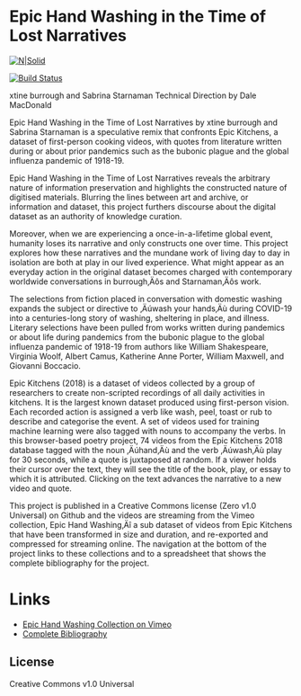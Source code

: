 # Epic Hand Washing in the Time of Lost Narratives

[![N|Solid](https://cldup.com/dTxpPi9lDf.thumb.png)](https://nodesource.com/products/nsolid)

[![Build Status](https://travis-ci.org/joemccann/dillinger.svg?branch=master)](https://travis-ci.org/joemccann/dillinger)

xtine burrough and Sabrina Starnaman
Technical Direction by Dale MacDonald

Epic Hand Washing in the Time of Lost Narratives  by xtine burrough and Sabrina Starnaman is a speculative remix that confronts Epic Kitchens, a dataset of first-person cooking videos, with quotes from literature written during or about prior pandemics  such as the bubonic plague and the global influenza pandemic of 1918-19. 

Epic Hand Washing in the Time of Lost Narratives reveals the arbitrary nature of information preservation and highlights the constructed nature of digitised materials. Blurring the lines between art and archive, or information and dataset, this project furthers discourse about the digital dataset as an authority of knowledge curation.

Moreover, when we are experiencing a once-in-a-lifetime global event, humanity loses its narrative and only constructs one over time. This project explores how these narratives and the mundane work of living day to day in isolation are both at play in our lived experience. What might appear as an everyday action in the original dataset becomes charged with contemporary worldwide conversations in burrough‚Äôs and Starnaman‚Äôs work.  

The selections from fiction placed in conversation with domestic washing expands the subject or directive to ‚Äúwash your hands‚Äù during COVID-19 into a centuries-long story of washing, sheltering in place, and illness. Literary selections have been pulled from works written during pandemics or about life during pandemics from the bubonic plague to the global influenza pandemic of 1918-19 from authors like William Shakespeare, Virginia Woolf, Albert Camus, Katherine Anne Porter, William Maxwell, and Giovanni Boccacio. 

Epic Kitchens (2018) is a dataset of videos collected by a group of researchers to create non-scripted recordings of all daily activities in kitchens. It is the largest known dataset produced using first-person vision. Each recorded action is assigned a verb like wash, peel, toast or rub to describe and categorise the event. A set of videos used for training machine learning were also tagged with nouns to accompany the verbs. In this browser-based poetry project, 74 videos from the Epic Kitchens 2018 database tagged with the noun ‚Äúhand‚Äù and the verb ‚Äúwash‚Äù play for 30 seconds, while a quote is juxtaposed at random. If a viewer holds their cursor over the text, they will see the title of the book, play, or essay to which it is attributed. Clicking on the text advances the narrative to a new video and quote.

This project is published in a Creative Commons license (Zero v1.0 Universal) on Github and the videos are streaming from the Vimeo collection, Epic Hand Washing‚Äî a sub dataset of videos from Epic Kitchens that have been transformed in size and duration, and re-exported and compressed for streaming online. The navigation at the bottom of the project links to these collections and to a spreadsheet that shows the complete bibliography for the project.

# Links

  - [Epic Hand Washing Collection on Vimeo](http://www.bit.ly/epic-hand-washing) 
  - [Complete Bibliography](http://www.bit.ly/epic-hand-washing-bibliography) 


License
----

Creative Commons v1.0 Universal
